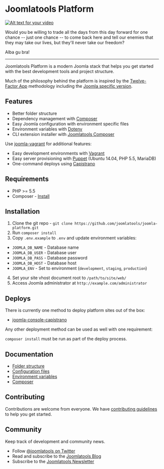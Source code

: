 Joomlatools Platform
====================

[![Alt text for your video](http://img.youtube.com/vi/1Gt_eln1mUU/0.jpg)](http://www.youtube.com/watch?v=1Gt_eln1mUU)

Would you be willing to trade all the days from this day forward for one chance 
-- just one chance -- to come back here and tell our enemies that they 
may take our lives, but they'll never take our freedom?

Alba gu bra!


---

Joomlatools Platform is a modern Joomla stack that helps you get started with the best development tools and project 
structure.

Much of the philosophy behind the platform is inspired by the [Twelve-Factor App](http://12factor.net/) methodology 
including the [Joomla specific version](https://developer.joomlatools.com/platform).

## Features

* Better folder structure
* Dependency management with [Composer](http://getcomposer.org)
* Easy Joomla configuration with environment specific files
* Environment variables with [Dotenv](https://github.com/vlucas/phpdotenv)
* CLI extension installer with [Joomlatools Composer](http://github.com/joomlatools/joomla-composer)

Use [joomla-vagrant](https://github.com/joomlatools/joomla-vagrant) for additional features:

* Easy development environments with [Vagrant](http://www.vagrantup.com/)
* Easy server provisioning with [Puppet](https://puppetlabs.com/) (Ubuntu 14.04, PHP 5.5, MariaDB)
* One-command deploys using [Capistrano](http://capistranorb.com/)  

## Requirements

* PHP >= 5.5
* Composer - [Install](https://getcomposer.org/doc/00-intro.md#installation-linux-unix-osx)

## Installation

1. Clone the git repo - `git clone https://github.com/joomlatools/joomla-platform.git`
2. Run `composer install`
3. Copy `.env.example` to `.env` and update environment variables:
  * `JOOMLA_DB_NAME` - Database name
  * `JOOMLA_DB_USER` - Database user
  * `JOOMLA_DB_PASS` - Database password
  * `JOOMLA_DB_HOST` - Database host
  * `JOOMLA_ENV` - Set to environment (`development`, `staging`, `production`)
4. Set your site vhost document root to `/path/to/site/web/` 
5. Access Joomla administrator at `http://example.com/administrator`

## Deploys

There is currently one method to deploy platform sites out of the box:

* [joomla-console-capistrano](https://github.com/joomlatools/joomla-console-capistrano)

Any other deployment method can be used as well with one requirement:

`composer install` must be run as part of the deploy process.

## Documentation

* [Folder structure](https://developer.joomlatools.com/tools/platform/folder-structure)
* [Configuration files](https://developer.joomlatools.com/tools/platform/configuration)
* [Environment variables](https://developer.joomlatools.com/tools/platform/environment)
* [Composer](https://developer.joomlatools.com/tools/platform/composer)

## Contributing

Contributions are welcome from everyone. We have [contributing guidelines](CONTRIBUTING.md) to help you get started.

## Community

Keep track of development and community news.

* Follow [@joomlatools on Twitter](https://twitter.com/joomlatools)
* Read and subscribe to the [Joomlatools Blog](https://joomlatools.com/blog/)
* Subscribe to the [Joomlatools Newsletter](http://www.joomlatools.com/newsletter)

